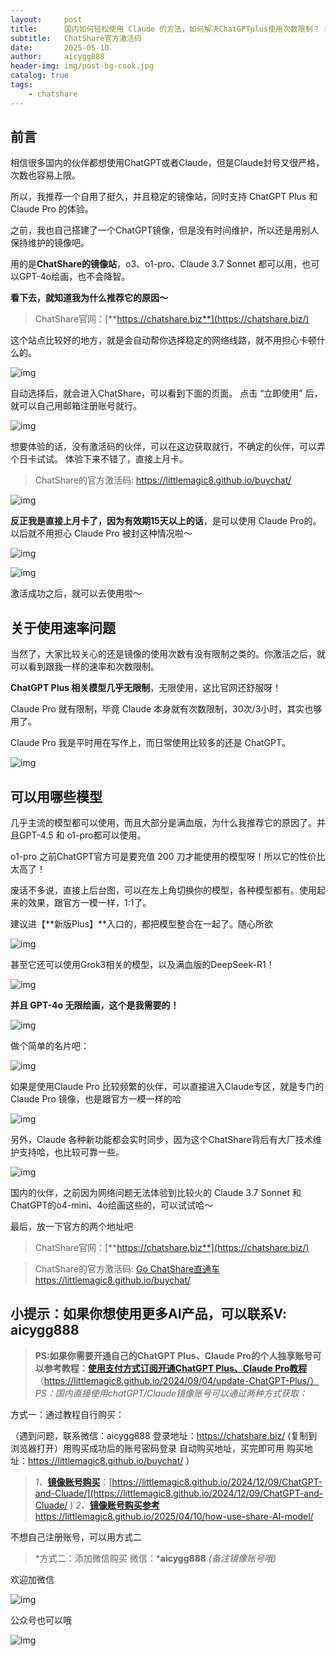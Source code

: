 ```yaml
---
layout:     post
title:      国内如何轻松使用 Claude 的方法，如何解决ChatGPTplus使用次数限制？ 教你解决Claude容易被封号的问题（附带ChatShare官方激活码）
subtitle:   ChatShare官方激活码
date:       2025-05-10
author:     aicygg888
header-img: img/post-bg-cook.jpg
catalog: true
tags:
    - chatshare
---
```


## **前言**

相信很多国内的伙伴都想使用ChatGPT或者Claude，但是Claude封号又很严格，次数也容易上限。

所以，我推荐一个自用了挺久，并且稳定的镜像站，同时支持 ChatGPT Plus 和 Claude Pro 的体验。

之前，我也自己搭建了一个ChatGPT镜像，但是没有时间维护，所以还是用别人保持维护的镜像吧。

用的是**ChatShare的镜像站**，o3、o1-pro、Claude 3.7 Sonnet 都可以用，也可以GPT-4o绘画，也不会降智。

**看下去，就知道我为什么推荐它的原因～**

> ChatShare官网：[**https://chatshare.biz**](https://chatshare.biz/)

这个站点比较好的地方，就是会自动帮你选择稳定的网络线路，就不用担心卡顿什么的。

![img](https://pic1.zhimg.com/80/v2-5a2fa3107f6edd18abc443b2788674c6_720w.png)

自动选择后，就会进入ChatShare，可以看到下面的页面。 点击 “立即使用” 后，就可以自己用邮箱注册账号就行。

![img](https://pic1.zhimg.com/80/v2-cf717215a5ac21dd84631cca1e62ac12_720w.png)

想要体验的话，没有激活码的伙伴，可以在这边获取就行，不确定的伙伴，可以弄个日卡试试。 体验下来不错了，直接上月卡。

> ChatShare的官方激活码: https://littlemagic8.github.io/buychat/

![img](https://pica.zhimg.com/80/v2-b93ef372caa0b341488ca7272cc6b443_720w.png)

**反正我是直接上月卡了，因为有效期15天以上的话**，是可以使用 Claude Pro的。 以后就不用担心 Claude Pro 被封这种情况啦～

![img](https://picx.zhimg.com/80/v2-485b1fa0c8b81d6b03cee6c3529bbd71_720w.png)

![img](https://picx.zhimg.com/80/v2-ba8b68f9d41f58681c01af4acee352a9_720w.png)

激活成功之后，就可以去使用啦～

## **关于使用速率问题**

当然了，大家比较关心的还是镜像的使用次数有没有限制之类的。你激活之后，就可以看到跟我一样的速率和次数限制。

**ChatGPT Plus 相关模型几乎无限制**，无限使用，这比官网还舒服呀！

Claude Pro 就有限制，毕竟 Claude 本身就有次数限制，30次/3小时，其实也够用了。

Claude Pro 我是平时用在写作上，而日常使用比较多的还是 ChatGPT。

![img](https://pica.zhimg.com/80/v2-27ba5190d116701fef696be28b4fd2c0_720w.png)

## **可以用哪些模型**

几乎主流的模型都可以使用，而且大部分是满血版，为什么我推荐它的原因了。并且GPT-4.5 和 o1-pro都可以使用。

o1-pro 之前ChatGPT官方可是要充值 200 刀才能使用的模型呀！所以它的性价比太高了！

废话不多说，直接上后台图，可以在左上角切换你的模型，各种模型都有。使用起来的效果，跟官方一模一样，1:1了。

建议进【**新版Plus】**入口的，都把模型整合在一起了。随心所欲

![img](https://picx.zhimg.com/80/v2-0783cc46bf28ec382d5ee35bb58178d0_720w.png)

甚至它还可以使用Grok3相关的模型，以及满血版的DeepSeek-R1！

![img](https://pic1.zhimg.com/80/v2-90f347f35a57082aeef47a319edef16c_720w.png)

**并且 GPT-4o 无限绘画，这个是我需要的！**

![img](https://pic1.zhimg.com/80/v2-bbb2f859b576de991c5fa88c5b45921f_720w.png)

做个简单的名片吧：

![img](https://picx.zhimg.com/80/v2-341f0bcbb6813cee2c3a726b49618e24_720w.png)

如果是使用Claude Pro 比较频繁的伙伴，可以直接进入Claude专区，就是专门的Claude Pro 镜像，也是跟官方一模一样的哈

![img](https://picx.zhimg.com/80/v2-44d31cf2a727327f1b14d65f3692bef4_720w.png)

另外，Claude 各种新功能都会实时同步，因为这个ChatShare背后有大厂技术维护支持哈，也比较可靠一些。

![img](https://pica.zhimg.com/80/v2-807fe03f6815444dff3a7da8e2a10cf0_720w.png)

国内的伙伴，之前因为网络问题无法体验到比较火的 Claude 3.7 Sonnet 和 ChatGPT的o4-mini、4o绘画这些的，可以试试哈～

最后，放一下官方的两个地址吧

> ChatShare官网：[**https://chatshare.biz**](https://chatshare.biz/)

> ChatShare的官方激活码: [Go ChatShare直通车](https://littlemagic8.github.io/buychat/) https://littlemagic8.github.io/buychat/

## **小提示：如果你想使用更多AI产品，可以联系V: aicygg888**

> **PS:如果你需要开通自己的ChatGPT Plus、Claude Pro的个人独享账号可以参考教程：**[**使用支付方式订阅开通ChatGPT Plus、Claude Pro教程**](https://littlemagic8.github.io/2024/09/04/update-ChatGPT-Plus/) （https://littlemagic8.github.io/2024/09/04/update-ChatGPT-Plus/） *PS：国内直接使用chatGPT/Claude镜像账号可以通过两种方式获取：*

方式一：通过教程自行购买：

（遇到问题，联系微信：aicygg888 登录地址：https://chatshare.biz/ (复制到浏览器打开）用购买成功后的账号密码登录 自动购买地址，买完即可用 购买地址：https://littlemagic8.github.io/buychat/ ）

> *1、*[**镜像账号购买**](https://littlemagic8.github.io/2024/12/09/ChatGPT-and-Cluade/)：[https://littlemagic8.github.io/2024/12/09/ChatGPT-and-Cluade/](https://littlemagic8.github.io/2024/12/09/ChatGPT-and-Cluade/ )  *2、*[**镜像账号购买参考**](https://littlemagic8.github.io/2025/04/10/how-use-share-AI-model/) https://littlemagic8.github.io/2025/04/10/how-use-share-AI-model/

不想自己注册账号，可以用方式二

> *方式二：添加微信购买 微信：***aicygg888** *(备注镜像账号哦)*

欢迎加微信

![img](https://picx.zhimg.com/80/v2-46f7cfd62d1e94381388ab08b0fea3af_720w.png)

公众号也可以哦

![img](https://pic1.zhimg.com/80/v2-4e622b64238b20948a02e0c988ca5704_720w.png)